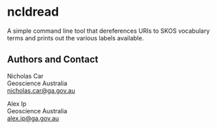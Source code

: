 # ncldread
A simple command line tool that dereferences URIs to SKOS vocabulary terms and prints out the various labels available.

## Authors and Contact
Nicholas Car  
Geoscience Australia  
<nicholas.car@ga.gov.au>
  
Alex Ip  
Geoscience Australia  
<alex.ip@ga.gov.au>